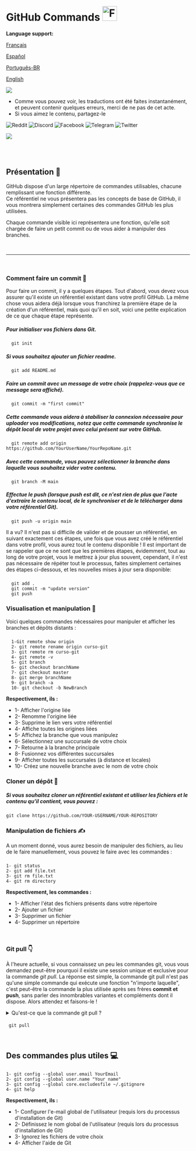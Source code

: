 # GitHub Commands <img src="https://user-images.githubusercontent.com/74038190/216122041-518ac897-8d92-4c6b-9b3f-ca01dcaf38ee.png" alt="Fire" width="40" />

**Language support:**

<p>
    <a href="/GitDocs/readme_fr.md">Français </a>
<p/> 
<p>
    <a href="/GitDocs/readme_es.md">Español</a>
<p/>
<p>
    <a href="/GitDocs/readme_pt-br.md">Português-BR</a>
<p/>
<p>
    <a href="/README.md">English</a>
<p/> 

![](https://i.imgur.com/waxVImv.png)

* Comme vous pouvez voir, les traductions ont été faites instantanément, et peuvent contenir quelques erreurs, merci de ne pas de cet acte.
* Si vous aimez le contenu, partagez-le
  
![Reddit](https://img.shields.io/badge/Reddit-%23FF4500.svg?style=for-the-badge&logo=Reddit&logoColor=white)
![Discord](https://img.shields.io/badge/Discord-%235865F2.svg?style=for-the-badge&logo=discord&logoColor=white)
![Facebook](https://img.shields.io/badge/Facebook-%231877F2.svg?style=for-the-badge&logo=Facebook&logoColor=white)
![Telegram](https://img.shields.io/badge/Telegram-2CA5E0?style=for-the-badge&logo=telegram&logoColor=white)
![Twitter](https://img.shields.io/badge/Twitter-%231DA1F2.svg?style=for-the-badge&logo=Twitter&logoColor=white)

![](https://i.imgur.com/waxVImv.png)

<br/>
<br/>

## Présentation 👶

GitHub dispose d'un large répertoire de commandes utilisables, chacune remplissant une fonction différente. <br />
Ce référentiel ne vous présentera pas les concepts de base de GitHub, il vous montrera simplement certaines des commandes GitHub les plus utilisées.

Chaque commande visible ici représentera une fonction, qu'elle soit chargée de faire un petit commit ou de vous aider à manipuler des branches.

<br/>

---

<br/>

### Comment faire un commit 🐤

Pour faire un commit, il y a quelques étapes. Tout d'abord, vous devez vous assurer qu'il existe un référentiel existant dans votre profil GitHub.
La même chose vous aidera déjà lorsque vous franchirez la première étape de la création d'un référentiel, mais quoi qu'il en soit, voici une petite explication de ce que chaque étape représente.

##### Pour initialiser vos fichiers dans Git.
      git init
      
##### Si vous souhaitez ajouter un fichier readme.
      git add README.md

##### Faire un commit avec un message de votre choix (rappelez-vous que ce message sera affiché).
      git commit -m "first commit"

##### Cette commande vous aidera à stabiliser la connexion nécessaire pour uploader vos modifications, notez que cette commande synchronise le dépôt local de votre projet avec celui présent sur votre GitHub.
      git remote add origin https://github.com/YourUserName/YourRepoName.git

##### Avec cette commande, vous pouvez sélectionner la branche dans laquelle vous souhaitez vider votre contenu.
      git branch -M main

##### Effectue le push (lorsque _push_ est dit, ce n'est rien de plus que l'acte d'extraire le contenu local, de le synchroniser et de le télécharger dans votre référentiel Git).
      git push -u origin main

Il a vu? Il n'est pas si difficile de valider et de pousser un référentiel, en suivant exactement ces étapes, une fois que vous avez créé le référentiel dans votre profil, vous aurez tout le contenu disponible !
Il est important de se rappeler que ce ne sont que les premières étapes, évidemment, tout au long de votre projet, vous le mettrez à jour plus souvent, cependant, il n'est pas nécessaire de répéter tout le processus, faites simplement certaines des étapes ci-dessous, et les nouvelles mises à jour sera disponible:

#####
      git add . 
      git commit -m "update version"
      git push


### Visualisation et manipulation 🙌

Voici quelques commandes nécessaires pour manipuler et afficher les branches et dépôts distants :

#####
      1-Git remote show origin
      2- git remote rename origin curso-git
      3- git remote rm curso-git
      4- git remote -v
      5- git branch
      6- git checkout branchName
      7- git checkout master
      8- git merge branchName
      9- git branch -a
      10- git checkout -b NewBranch

**Respectivement, ils :**

* 1- Afficher l'origine liée
* 2- Renomme l'origine liée
* 3- Supprime le lien vers votre référentiel
* 4- Affiche toutes les origines liées
* 5- Affichez la branche que vous manipulez
* 6- Sélectionnez une succursale de votre choix
* 7- Retourne à la branche principale
* 8- Fusionnez vos différentes succursales
* 9- Afficher toutes les succursales (à distance et locales)
* 10- Créez une nouvelle branche avec le nom de votre choix


### Cloner un dépôt 👷

##### Si vous souhaitez cloner un référentiel existant et utiliser les fichiers et le contenu qu'il contient, vous pouvez :
    git clone https://github.com/YOUR-USERNAME/YOUR-REPOSITORY


### Manipulation de fichiers ✍️

A un moment donné, vous aurez besoin de manipuler des fichiers, au lieu de le faire manuellement, vous pouvez le faire avec les commandes :

#####
    1- git status
    2- git add file.txt
    3- git rm file.txt
    4- git rm directory 

**Respectivement, les commandes :**

* 1- Afficher l'état des fichiers présents dans votre répertoire
* 2- Ajouter un fichier
* 3- Supprimer un fichier
* 4- Supprimer un répertoire

<br />

### Git pull 👇

À l'heure actuelle, si vous connaissez un peu les commandes git, vous vous demandez peut-être pourquoi il existe une session unique et exclusive pour la commande *git pull*.
La réponse est simple, la commande git pull n'est pas qu'une simple commande qui exécute une fonction "n'importe laquelle", c'est peut-être la commande la plus utilisée après ses frères **commit et push**,
sans parler des innombrables variantes et compléments dont il dispose. Alors attendez et faisons-le !

<details>
<summary> Qu'est-ce que la commande git pull ? </summary>
<br />
La commande git pull est utilisée pour rechercher et télécharger du contenu à partir de référentiels distants et mettre immédiatement à jour le référentiel local afin que le contenu soit le même, sans avoir,
différence entre les contenus à fusionner, sans risque d'erreurs ou de bugs.
<br />
<br />
Dans la première étape de l'opération, git pull exécute la commande git fetch, qui couvre la branche locale vers laquelle pointe HEAD.
<br />
Lorsque le contenu est téléchargé, git pull entre dans le workflow de fusion. La validation de fusion est créée et le HEAD est mis à jour pour pointer vers la nouvelle validation.
</details>

####
     git pull

<br />

## Des commandes plus utiles 💻

#####
    1- git config --global user.email YourEmail
    2- git config --global user.name "Your name"
    3- git config --global core.excludesfile ~/.gitignore
    4- git help

**Respectivement, ils :**

* 1- Configurer l'e-mail global de l'utilisateur (requis lors du processus d'installation de Git)
* 2- Définissez le nom global de l'utilisateur (requis lors du processus d'installation de Git)
* 3- Ignorez les fichiers de votre choix
* 4- Afficher l'aide de Git
